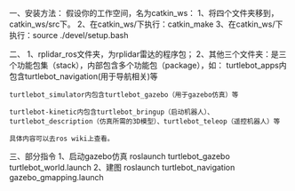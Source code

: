 一、安装方法：
假设你的工作空间，名为catkin_ws：
1、将四个文件夹移到，catkin_ws/src下。
2、在catkin_ws/下执行：catkin_make
3、在catkin_ws/下执行：source ./devel/setup.bash

二、
1、rplidar_ros文件夹，为rplidar雷达的程序包；
2、其他三个文件夹：是三个功能包集（stack），内部包含多个功能包（package），如：
	turtlebot_apps内包含turtlebot_navigation(用于导航相关)等

	turtlebot_simulator内包含turtlebot_gazebo（用于gazebo仿真）等
	
	turtlebot-kinetic内包含turtlebot_bringup（启动机器人）、turtlebot_description（仿真所需的3D模型）、turtlebot_teleop（遥控机器人）等
	
	具体内容可以去ros wiki上查看。
三、部分指令
1、启动gazebo仿真
roslaunch turtlebot_gazebo turtlebot_world.launch
2、建图
roslaunch turtlebot_navigation gazebo_gmapping.launch
